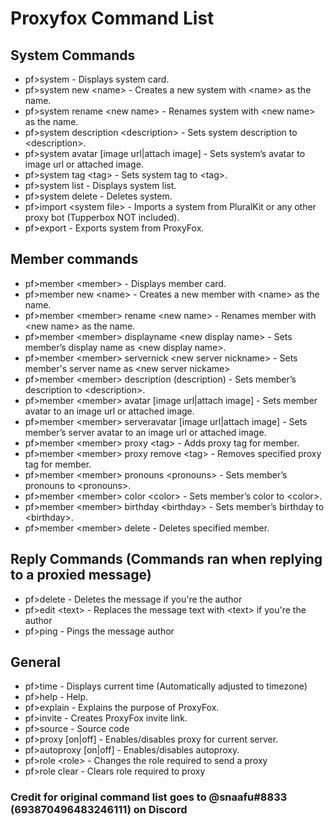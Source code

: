# Proxyfox Command List
## System Commands
- pf>system - Displays system card.
- pf>system new \<name> - Creates a new system with \<name> as the name.
- pf>system rename \<new name> - Renames system with \<new name> as the name.
- pf>system description \<description> - Sets system description to \<description>.
- pf>system avatar [image url|attach image] - Sets system’s avatar to image url or attached image.
- pf>system tag \<tag> - Sets system tag to \<tag>.
- pf>system list - Displays system list.
- pf>system delete - Deletes system.
- pf>import \<system file> - Imports a system from PluralKit or any other proxy bot (Tupperbox NOT included).
- pf>export - Exports system from ProxyFox.

## Member commands
- pf>member \<member> - Displays member card.
- pf>member new \<name> - Creates a new member with \<name> as the name.
- pf>member \<member> rename \<new name> - Renames member with \<new name> as the name.
- pf>member \<member> displayname \<new display name> - Sets member’s display name as \<new display name>.
- pf>member \<member> servernick \<new server nickname> - Sets member's server name as \<new server nickame>
- pf>member \<member> description (description) - Sets member’s description to \<description>.
- pf>member \<member> avatar [image url|attach image] - Sets member avatar to an image url or attached image.
- pf>member \<member> serveravatar [image url|attach image] - Sets member’s server avatar to an image url or attached image.
- pf>member \<member> proxy \<tag> - Adds proxy tag  for member.
- pf>member \<member> proxy remove \<tag> - Removes specified proxy tag for member.
- pf>member \<member> pronouns \<pronouns> - Sets member’s pronouns to \<pronouns>.
- pf>member \<member> color \<color> - Sets member’s color to \<color>.
- pf>member \<member> birthday \<birthday> - Sets member’s birthday to \<birthday>.
- pf>member \<member> delete - Deletes specified member.

## Reply Commands (Commands ran when replying to a proxied message)
- pf>delete - Deletes the message if you're the author
- pf>edit \<text> - Replaces the message text with \<text> if you're the author
- pf>ping - Pings the message author

## General
- pf>time - Displays current time (Automatically adjusted to timezone)
- pf>help -  Help.
- pf>explain - Explains the purpose of ProxyFox.
- pf>invite - Creates ProxyFox invite link.
- pf>source - Source code
- pf>proxy [on|off] - Enables/disables proxy for current server.
- pf>autoproxy [on|off] - Enables/disables autoproxy.
- pf>role \<role> - Changes the role required to send a proxy
- pf>role clear - Clears role required to proxy


### Credit for original command list goes to @snaafu#8833 (693870496483246111) on Discord
